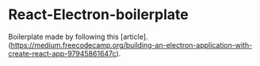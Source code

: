 # React-Electron-boilerplate

Boilerplate made by following this [article].(https://medium.freecodecamp.org/building-an-electron-application-with-create-react-app-97945861647c).
